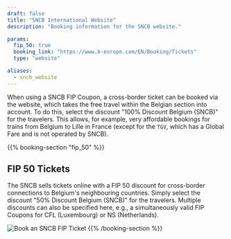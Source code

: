 ```yaml
---
draft: false
title: "SNCB International Website"
description: "Booking information for the SNCB website."

params:
  fip_50: true
  booking_link: "https://www.b-europe.com/EN/Booking/Tickets"
  type: "website"

aliases:
  - sncb_website
---
```


When using a SNCB FIP Coupon, a cross-border ticket can be booked via the website, which takes the free travel within the Belgian section into account. To do this, select the discount "100% Discount Belgium (SNCB)" for the travelers. This allows, for example, very affordable bookings for trains from Belgium to Lille in France (except for the `TGV`, which has a Global Fare and is not operated by SNCB).

{{% booking-section "fip_50" %}}

## FIP 50 Tickets

The SNCB sells tickets online with a FIP 50 discount for cross-border connections to Belgium's neighbouring countries. Simply select the discount "50% Discount Belgium (SNCB)" for the travelers. Multiple discounts can also be specified here, e.g., a simultaneously valid FIP Coupons for CFL (Luxembourg) or NS (Netherlands).

![Book an SNCB FIP Ticket](fip_sncb_website.webp)
{{% /booking-section %}}
